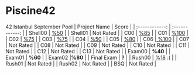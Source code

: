 # Piscine42
42 Istanbul September Pool
| Project Name  | Score  |
| :------------: | :------------: |
| Shell00  | [%50](https://github.com/ZeytEymen/Piscine42/tree/main/Shell00 "%50")  |
| Shell01 | Not Rated  |
|  C00 | [%85](https://github.com/ZeytEymen/Piscine42/tree/main/C00 "%85")  |
| C01  | [%100](https://github.com/ZeytEymen/Piscine42/tree/main/C01 "%100")  |
| C02  | [%75](https://github.com/ZeytEymen/Piscine42/tree/main/C02 "%75")  |
| C03  | [%75](https://github.com/ZeytEymen/Piscine42/tree/main/C03 "%75")  |
| C04 | [%50](https://github.com/ZeytEymen/Piscine42/tree/main/C04 "%50")  |
| C05  | [%80](https://github.com/ZeytEymen/Piscine42/tree/main/C05 "%80")  |
| C06 |[ %100](https://github.com/ZeytEymen/Piscine42/tree/main/C06 " %100")  |
| C07  | Not Rated   |
| C08  | Not Rated   |
| C09  | Not Rated   |
| C10  | Not Rated   |
| C11  | Not Rated   |
| C12  | Not Rated   |
| C13  | Not Rated   |
| Exam00  | **%40**  |
| Exam01  | **%60**  |
| Exam02  |**%80**  |
| Final Exam | **?**  |
| Rush00  | [%18](https://github.com/ZeytEymen/Piscine42/tree/main/Rush00 "%18") :(  |
| Rush01  | Not Rated   |
| Rush02  | Not Rated   |
| BSQ  | Not Rated   |
